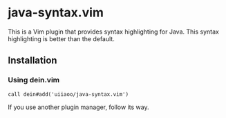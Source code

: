 # java-syntax.vim
This is a Vim plugin that provides syntax highlighting for Java.
This syntax highlighting is better than the default.

## Installation
### Using dein.vim
```viml
call dein#add('uiiaoo/java-syntax.vim')
```

If you use another plugin manager, follow its way.

